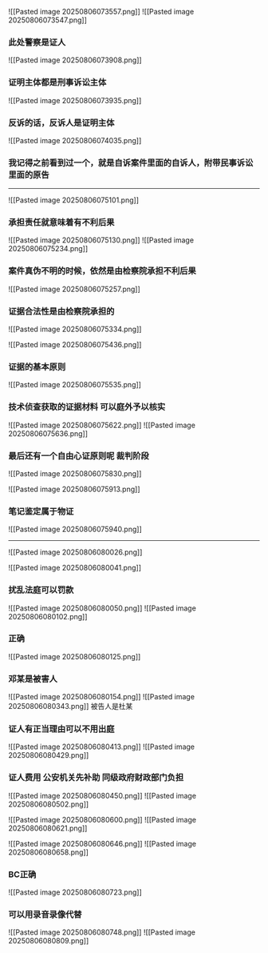 

![[Pasted image 20250806073557.png]]
![[Pasted image 20250806073547.png]]

### 此处警察是证人
![[Pasted image 20250806073908.png]]
### 证明主体都是刑事诉讼主体
![[Pasted image 20250806073935.png]]

### 反诉的话，反诉人是证明主体
![[Pasted image 20250806074035.png]]


### 我记得之前看到过一个，就是自诉案件里面的自诉人，附带民事诉讼里面的原告

---

![[Pasted image 20250806075101.png]]

### 承担责任就意味着有不利后果
![[Pasted image 20250806075130.png]]
![[Pasted image 20250806075234.png]]


### 案件真伪不明的时候，依然是由检察院承担不利后果
![[Pasted image 20250806075257.png]]

### 证据合法性是由检察院承担的
![[Pasted image 20250806075334.png]]

![[Pasted image 20250806075436.png]]

### 证据的基本原则
![[Pasted image 20250806075535.png]]

### 技术侦查获取的证据材料 可以庭外予以核实
![[Pasted image 20250806075622.png]]
![[Pasted image 20250806075636.png]]

### 最后还有一个自由心证原则呢 裁判阶段
![[Pasted image 20250806075830.png]]


![[Pasted image 20250806075913.png]]
### 笔记鉴定属于物证
![[Pasted image 20250806075940.png]]

---

![[Pasted image 20250806080026.png]]


![[Pasted image 20250806080041.png]]

### 扰乱法庭可以罚款 
![[Pasted image 20250806080050.png]]
![[Pasted image 20250806080102.png]]
### 正确
![[Pasted image 20250806080125.png]]



### 邓某是被害人
![[Pasted image 20250806080154.png]]
![[Pasted image 20250806080343.png]]
被告人是杜某

### 证人有正当理由可以不用出庭
![[Pasted image 20250806080413.png]]
![[Pasted image 20250806080429.png]]

### 证人费用 公安机关先补助 同级政府财政部门负担
![[Pasted image 20250806080450.png]]
![[Pasted image 20250806080502.png]]


![[Pasted image 20250806080600.png]]
![[Pasted image 20250806080621.png]]


![[Pasted image 20250806080646.png]]
![[Pasted image 20250806080658.png]]
### BC正确
![[Pasted image 20250806080723.png]]
### 可以用录音录像代替
![[Pasted image 20250806080748.png]]
![[Pasted image 20250806080809.png]]











